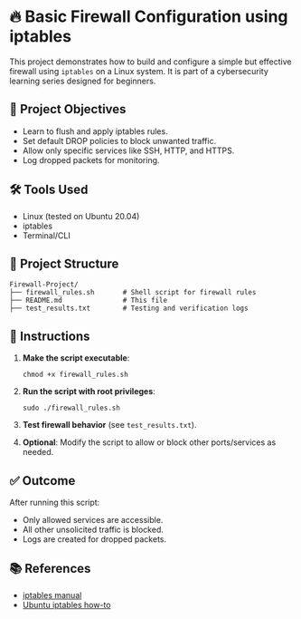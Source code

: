 # 🔥 Basic Firewall Configuration using iptables

This project demonstrates how to build and configure a simple but effective firewall using `iptables` on a Linux system. It is part of a cybersecurity learning series designed for beginners.

## 🚀 Project Objectives

- Learn to flush and apply iptables rules.
- Set default DROP policies to block unwanted traffic.
- Allow only specific services like SSH, HTTP, and HTTPS.
- Log dropped packets for monitoring.

## 🛠️ Tools Used

- Linux (tested on Ubuntu 20.04)
- iptables
- Terminal/CLI

## 📂 Project Structure

```
Firewall-Project/
├── firewall_rules.sh       # Shell script for firewall rules
├── README.md               # This file
├── test_results.txt        # Testing and verification logs
```

## 🧾 Instructions

1. **Make the script executable**:
    ```
    chmod +x firewall_rules.sh
    ```

2. **Run the script with root privileges**:
    ```
    sudo ./firewall_rules.sh
    ```

3. **Test firewall behavior** (see `test_results.txt`).

4. **Optional**: Modify the script to allow or block other ports/services as needed.

## ✅ Outcome

After running this script:
- Only allowed services are accessible.
- All other unsolicited traffic is blocked.
- Logs are created for dropped packets.

## 📚 References

- [iptables manual](https://man7.org/linux/man-pages/man8/iptables.8.html)
- [Ubuntu iptables how-to](https://help.ubuntu.com/community/IptablesHowTo)
